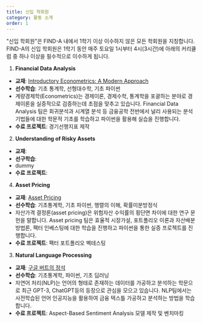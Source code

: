 ```yaml
---
title: 신입 학회원
category: 활동 소개
order: 1
---
```

"신입 학회원"은 FIND-A 내에서 1학기 이상 이수하지 않은 모든 학회원을 지칭합니다.  
FIND-A의 신입 학회원은 1학기 동안 매주 토요일 1시부터 4시(3시간)에 아래의 커리큘럼 중 하나 이상을 필수적으로 이수하게 됩니다. 

1. **Financial Data Analysis**  
  - **교재**: [Introductory Econometrics: A Modern Approach](https://www.amazon.com/Introductory-Econometrics-Modern-Approach-Economics/dp/1111531048)
  - **선수학습**: 기초 통계학, 선형대수학, 기초 파이썬 
  - 계량경제학(Econometrics)는 경제이론, 경제수학, 통계학을 포괄하는 분야로 경제이론을 실증적으로 검증하는데 초점을 맞추고 있습니다. Financial Data Analysis 팀은 회귀분석과 시계열 분석 등 금융공학 전반에서 널리 사용되는 분석 기법들에 대한 학문적 기초를 학습하고 파이썬을 활용해 실습을 진행합니다. 
  - **수료 프로젝트**: 경기선행지표 제작  
  
2. **Understanding of Risky Assets**
  - **교재**:
  - **선구학습**:
  - dummy
  - **수료 프로젝트**: 

4. **Asset Pricing**
  - **교재**: [Asset Pricing](https://www.johnhcochrane.com/asset-pricing)
  - **선수학습**: 기초통계학, 기초 파이썬, 행렬의 이해, 확률미분방정식
  - 자산가격 결정론(asset pricing)은 위험자산 수익률의 횡단면 차이에 대한 연구 문헌을 말합니다. Asset pricing 팀은 효율적 시장가설, 포트폴리오 이론과 자산배분 방법론, 팩터 인베스팅에 대한 학습을 진행하고 파이썬을 통한 실증 프로젝트를 진행합니다.
  - **수료 프로젝트**: 팩터 포트폴리오 벡테스팅  
    
3. **Natural Language Processing**
  - **교재**: [구글 버트의 정석](http://www.yes24.com/Product/Goods/104491152)
  - **선수학습**: 기초통계학, 파이썬, 기초 딥러닝
  - 자연어 처리(NLP)는 언어의 형태로 존재하는 데이터를 가공하고 분석하는 학문으로 최근 GPT-3, ChatGPT등의 등장으로 관심을 모으고 있습니다. NLP팀에서는 사전학습된 언어 인공지능을 활용하여 금융 텍스틀 가공하고 분석하는 방법을 학습합니다.
  - **수료 프로젝트**: Aspect-Based Sentiment Analysis 모델 제작 및 벤치마킹

